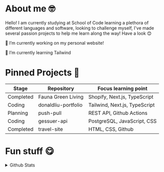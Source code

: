 # About me 🤓

Hello! I am currently studying at School of Code learning a plethora of different languages and software, looking to challenge myself, I've made several passion projects to help me learn along the way! Have a look 😊


🔭 I’m currently working on my personal website!

🌱 I’m currently learning Tailwind

# Pinned Projects 📌

| Stage | Repository | Focus learning point |
|----------|----------|----------|
| Completed | Fauna Green Living | Shopify, Next.js, TypeScript  |
| Coding | donaldliu-portfolio | Tailwind, Next.js, TypeScript |
| Planning | push-pull | REST API, Github Actions |
| Coding | gessuer-api | PostgreSQL, JavaScript, CSS |
| Completed | travel-site | HTML, CSS, Github |

# Fun stuff 😋
<details>
  <summary> Github Stats </summary>

![donaldliu1's Streak](https://github-readme-streak-stats.herokuapp.com/?user=donaldliu1&theme=midnight-purple&hide_border=false)

![donaldliu1's Top Languages](https://github-readme-stats.vercel.app/api/top-langs/?username=donaldliu1&theme=midnight-purple&show_icons=true&hide_border=false&layout=compact)
</details>

